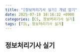 ```yaml
---
title: "[정보처리기사 실기] 개념 암기"
date: 2025-07-18 18:16:32 +0900
categories: [CS, 정보처리기사 실기]
tags: [TIL, 정보처리기사 실기]
---
```

## 정보처리기사 실기
